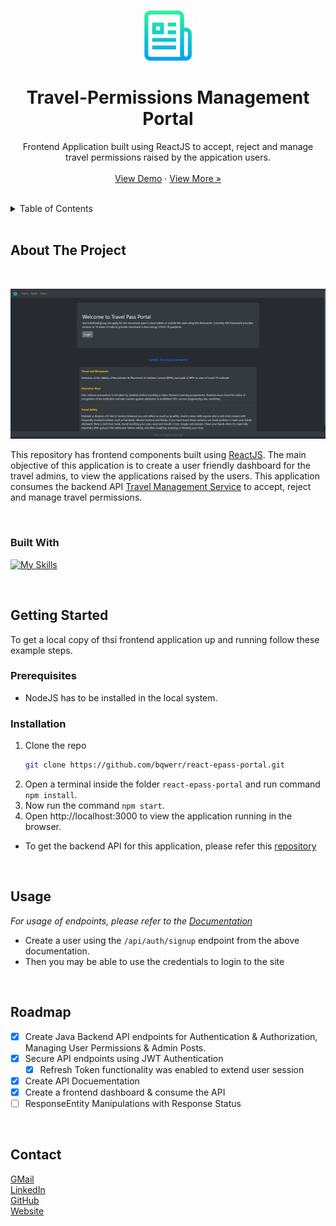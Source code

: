 
<a name="readme-top"></a>


<!-- PROJECT LOGO -->
<br />
<div align="center">
  <a>
    <img src="images/logo.png" alt="Logo" width="80" height="80">
  </a>

<br />
<h1 align="center">Travel-Permissions Management Portal</h1>

  
  

  <p align="center">
    Frontend Application built using ReactJS to accept, reject and manage travel permissions raised by the appication users.
    <br />
    <br/>
    <a href="http://epass-portal.herokuapp.com/">View Demo</a>
    <!-- · <a href="https://bqwerr.github.io">Explore the docs</a> -->
    ·
    <a href="https://github.com/bqwerr">View More »</a>
  </p>
</div>

<br />

<!-- TABLE OF CONTENTS -->
<details>
  <summary>Table of Contents</summary>
  <ol>
    <li>
      <a href="#about-the-project">About The Project</a>
      <ul>
        <li><a href="#built-with">Built With</a></li>
      </ul>
    </li>
    <li>
      <a href="#getting-started">Getting Started</a>
      <ul>
        <li><a href="#prerequisites">Prerequisites</a></li>
        <li><a href="#installation">Installation</a></li>
      </ul>
    </li>
    <li><a href="#usage">Usage</a></li>
    <li><a href="#roadmap">Roadmap</a></li>
    <!-- <li><a href="#contributing">Contributing</a></li> -->
    <!-- <li><a href="#license">License</a></li> -->
    <li><a href="#contact">Contact</a></li>
    <!-- <li><a href="#acknowledgments">Acknowledgments</a></li> -->
  </ol>
</details>


<br />

<!-- ABOUT THE PROJECT -->
## About The Project
<br />

[![Screenshots](images/gif.gif)](http://epass-portal.herokuapp.com/)

This repository has frontend components built using <a href="https://reactjs.org/">ReactJS</a>. The main objective of this application is to create a user friendly dashboard for the travel admins, to view the applications raised by the users. This application consumes the backend API <a href="https://github.com/bqwerr/spring-epass-service">Travel Management Service</a> to accept, reject and manage travel permissions.

<br />



### Built With

[![My Skills](https://skillicons.dev/icons?i=react,nodejs,bootstrap,heroku&perline=4)](https://skillicons.dev)


<br />

<!-- GETTING STARTED -->
## Getting Started

To get a local copy of thsi frontend application up and running follow these example steps.

### Prerequisites

* NodeJS has to be installed in the local system.

### Installation

1. Clone the repo
   ```sh
   git clone https://github.com/bqwerr/react-epass-portal.git
   ```
2. Open a terminal inside the folder ```react-epass-portal``` and run command ```npm install```.
3. Now run the command ```npm start```.
4. Open http://localhost:3000 to view the application running in the browser.

- To get the backend API for this application, please refer this <a href="https://github.com/bqwerr/spring-epass-service">repository</a>

<br />



<!-- USAGE EXAMPLES -->
## Usage

_For usage of endpoints, please refer to the [Documentation](https://htmlpreview.github.io/?https://github.com/bqwerr/spring-epass-service/blob/master/documentation.htm)_

- Create a user using the ```/api/auth/signup``` endpoint from the above documentation.
- Then you may be able to use the credentials to login to the site

<br />



<!-- ROADMAP -->
## Roadmap

- [x] Create Java Backend API endpoints for Authentication & Authorization, Managing User Permissions & Admin Posts.
- [x] Secure API endpoints using JWT Authentication
    - [x] Refresh Token functionality was enabled to extend user session
- [x] Create API Docuementation
- [x] Create a frontend dashboard & consume the API
- [ ] ResponseEntity Manipulations with Response Status
<br />

<!-- See the [open issues](https://github.com/github_username/repo_name/issues) for a full list of proposed features (and known issues). -->




<!-- CONTRIBUTING -->
<!-- ## Contributing
Contributions are what make the open source community such an amazing place to learn, inspire, and create. Any contributions you make are **greatly appreciated**.
If you have a suggestion that would make this better, please fork the repo and create a pull request. You can also simply open an issue with the tag "enhancement".
Don't forget to give the project a star! Thanks again!
1. Fork the Project
2. Create your Feature Branch (`git checkout -b feature/AmazingFeature`)
3. Commit your Changes (`git commit -m 'Add some AmazingFeature'`)
4. Push to the Branch (`git push origin feature/AmazingFeature`)
5. Open a Pull Request
<br /> -->



<!-- CONTACT -->

## Contact

[GMail][gmail] \
[LinkedIn][linkedin] \
[GitHub][github] \
[Website][website] 




<!-- ACKNOWLEDGMENTS / REFERENCES -->
<!-- ## References
* []()
* []()
* []() -->


[website]: https://bqwerr.github.io
[linkedin]: https://linkedin.com/in/srujan-tumma
[gmail]: mailto:tummasrujan@gmail.com
[github]: https://github.com/bqwerr